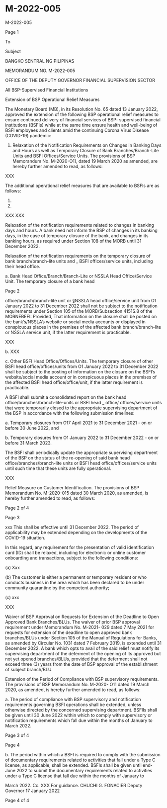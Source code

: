 # M-2022-005

M-2022-005

Page 1

To

Subject

BANGKO SENTRAL NG PILIPINAS

MEMORANDUM NO. M-2022-005

OFFICE OF THE DEPUTY GOVERNOR FINANCIAL SUPERVISION SECTOR

All BSP-Supervised Financial Institutions

Extension of BSP Operational Relief Measures

The Monetary Board (MB), in its Resolution No. 65 dated 13 January 2022, approved the extension of the following BSP operational relief measures to ensure continued delivery of financial services of BSP- supervised financial institutions (BSFIs) while at the same time ensure health and well-being of BSFl employees and clients amid the continuing Corona Virus Disease (COVID-19) pandemic:

1. Relaxation of the Notification Requirements on Changes in Banking Days and Hours as well as Temporary Closure of Bank Branches/Branch-Lite Units and BSFI Offices/Service Units. The provisions of BSP Memorandum No. M-2020-O1], dated 19 March 2020 as amended, are hereby further amended to read, as follows:

XXX

The additional operational relief measures that are available to BSFls are as follows:

1.

2.

XXX XXX

Relaxation of the notification requirements related to changes in banking days and hours. A bank need not inform the BSP of changes in its banking days, in the case of temporary closure of the bank, and changes in its banking hours, as required under Section 108 of the MORB until 31 December 2022.

Relaxation of the notification requirements on the temporary closure of bank branch/branch-lite units and _ BSFI offices/service units, including their head office.

a. Bank Head Office/Branch/Branch-Lite or NSSLA Head Office/Service Unit. The temporary closure of a bank head

Page 2

office/branch/branch-lite unit or §NSSLA head office/service unit from O1 January 2022 to 31 December 2022 shall not be subject to the notification requirements under Section 105 of the MORB/Subsection 4151S.8 of the MORNEBEFI: Provided, That information on the closure shall be posted on the bank’s/NSSLA’s website or social media accounts or displayed in conspicuous places in the premises of the affected bank branch/branch-lite or NSSLA service unit, if the latter requirement is practicable.

XXX

b. XXX

c. Other BSFI Head Office/Offices/Units. The temporary closure of other BSFI head office/offices/units from O1 January 2022 to 31 December 2022 shall be subject to the posting of information on the closure on the BSFI’s website/social media account or in conspicuous places in the premises of the affected BSFI head office/office/unit, if the latter requirement is practicable.

A BSFI shall submit a consolidated report on the bank head office/branches/branch-lite-units or BSFI head _ office/ offices/service units that were temporarily closed to the appropriate supervising department of the BSP in accordance with the following submission timelines:

a. Temporary closures from O17 April 2021 to 31 December 2021 - on or before 30 June 2022, and

b. Temporary closures from O1 January 2022 to 31 December 2022 - on or before 31 March 2023.

The BSFI shall periodically update the appropriate supervising department of the BSP on the status of the re-opening of said bank head office/branches/branch-lite units or BSFI head office/offices/service units until such time that these units are fully operational.

XXX

Relief Measure on Customer Identification. The provisions of BSP Memorandum No. M-2020-015 dated 30 March 2020, as amended, is hereby further amended to read, as follows:

Page 2 of 4

Page 3

xxx This shall be effective until 31 December 2022. The period of applicability may be extended depending on the developments of the COVID-19 situation.

In this regard, any requirement for the presentation of valid identification card (ID) shall be relaxed, including for electronic or online customer onboarding and transactions, subject to the following conditions:

(a) Xxx

(b) The customer is either a permanent or temporary resident or who conducts business in the area which has been declared to be under community quarantine by the competent authority;

(c) xxx

XXX

Waiver of BSP Approval on Requests for Extension of the Deadline to Open Approved Bank Branches/BLUs. The waiver of prior BSP approval requirement under Memorandum No. M-2021- 029 dated 7 May 2021 for requests for extension of the deadline to open approved bank branches/BLUs under Section 105 of the Manual of Regulations for Banks, as amended by Circular No. 1031 dated 7 February 2019, is extended until 31 December 2022. A bank which opts to avail of the said relief must notify its supervising department of the deferment of the opening of its approved but not yet opened branches/BLUs, provided that the deferment shall not exceed three (3) years from the date of BSP approval of the establishment of subject branch/BLU.

Extension of the Period of Compliance with BSP supervisory requirements. The provisions of BSP Memorandum No. M-2020- O11 dated 19 March 2020, as amended, is hereby further amended to read, as follows:

a. The period of compliance with BSP supervisory and notification requirements governing BSFI operations shall be extended, unless otherwise directed by the concerned supervising department. BSFlIs shall be given until 30 June 2022 within which to comply with supervisory or notification requirements which fall due within the months of January to March 2022.

Page 3 of 4

Page 4

b. The period within which a BSFI is required to comply with the submission of documentary requirements related to activities that fall under a Type C license, as applicable, shall be extended. BSFls shall be given until end-June 2022 to submit the documentary requirements related to activities under a Type C license that fall due within the months of January to

March 2022. Cc. XXX For guidance.  CHUCHI G. FONACIER Deputy Governor 17 January 2022

Page 4 of 4